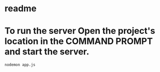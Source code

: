 # readme

# To run the server Open the project's location in the COMMAND PROMPT and start the server.
```bash
nodemon app.js
